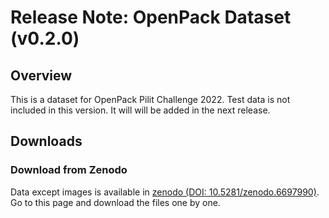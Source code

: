 # Release Note: OpenPack Dataset (v0.2.0)

## Overview

This is a dataset for OpenPack Pilit Challenge 2022.
Test data is not included in this version. It will will be added in the next release.

## Downloads

### Download from Zenodo

Data except images is available in [zenodo (DOI: 10.5281/zenodo.6697990)](https://zenodo.org/records/6697990).
Go to this page and download the files one by one.
